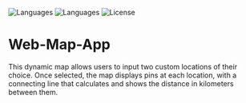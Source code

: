 ![Languages](https://img.shields.io/badge/Language-Python-yellow) ![Languages](https://img.shields.io/badge/Language-HTML-orange)   ![License](https://img.shields.io/badge/License-MIT-green)

# Web-Map-App
This dynamic map allows users to input two custom locations of their choice. Once selected, the map displays pins at each location, with a connecting line that calculates and shows the distance in kilometers between them.
